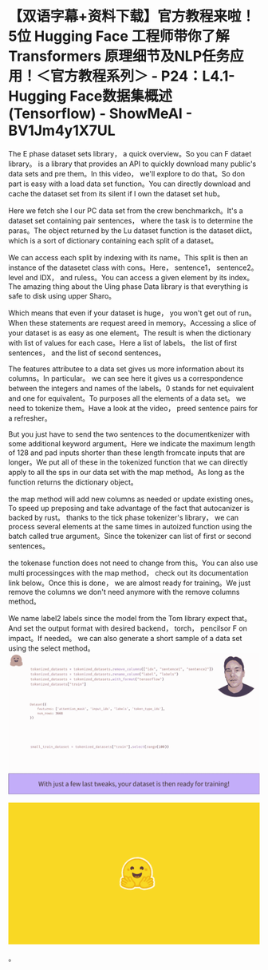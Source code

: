 # 【双语字幕+资料下载】官方教程来啦！5位 Hugging Face 工程师带你了解 Transformers 原理细节及NLP任务应用！＜官方教程系列＞ - P24：L4.1- Hugging Face数据集概述(Tensorflow) - ShowMeAI - BV1Jm4y1X7UL

The E phase dataset sets library， a quick overview。So you can F dataet library。 is a library that provides an API to quickly download many public's data sets and pre them。In this video， we'll explore to do that。So don part is easy with a load data set function。You can directly download and cache the dataset set from its silent if I own the dataset set hub。

Here we fetch she I our PC data set from the crew benchmarkch。It's a dataset set containing pair sentences， where the task is to determine the paras。The object returned by the Lu dataset function is the dataset diict。 which is a sort of dictionary containing each split of a dataset。

We can access each split by indexing with its name。This split is then an instance of the datasetet class with cons。Here， sentence1， sentence2。 level and IDX， and ruless。You can access a given element by its index。The amazing thing about the Uing phase Data library is that everything is safe to disk using upper Sharo。

Which means that even if your dataset is huge， you won't get out of run。When these statements are request areed in memory。Accessing a slice of your dataset is as easy as one element。The result is when the dictionary with list of values for each case。Here a list of labels。 the list of first sentences， and the list of second sentences。

The features attributee to a data set gives us more information about its columns。In particular。 we can see here it gives us a correspondence between the integers and names of the labels。0 stands for net equivalent and one for equivalent。To purposes all the elements of a data set。 we need to tokenize them。Have a look at the video， preed sentence pairs for a refresher。

But you just have to send the two sentences to the documentkenizer with some additional keyword argument。Here we indicate the maximum length of 128 and pad inputs shorter than these length fromcate inputs that are longer。We put all of these in the tokenized function that we can directly apply to all the sps in our data set with the map method。As long as the function returns the dictionary object。

 the map method will add new columns as needed or update existing ones。To speed up preposing and take advantage of the fact that autocanizer is backed by rust。 thanks to the tick phase tokenizer's library， we can process several elements at the same times in autoized function using the batch called true argument。Since the tokenizer can list of first or second sentences。

 the tokenase function does not need to change from this。You can also use multi processingces with the map method， check out its documentation link below。Once this is done， we are almost ready for training。We just remove the columns we don't need anymore with the remove columns method。

We name label2 labels since the model from the Tom library expect that。And set the output format with desired backend， torch， pencilsor F on impact。If needed。 we can also generate a short sample of a data set using the select method。![](img/f6041b007d37d801ffac34c82c22471c_1.png)

![](img/f6041b007d37d801ffac34c82c22471c_2.png)

。